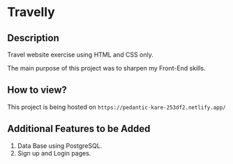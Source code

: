 # Travelly

## Description

Travel website exercise using HTML and CSS only.

The main purpose of this project was to sharpen my Front-End skills.

## How to view?

This project is being hosted on `https://pedantic-kare-253df2.netlify.app/`

## Additional Features to be Added

1. Data Base using PostgreSQL.
2. Sign up and Login pages.
